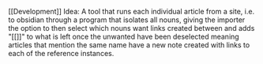 [[Development]]
Idea:
A tool that runs each individual article from a site, i.e. to obsidian through a program that isolates all nouns, giving the importer the option to then select which nouns want links created between and adds "[[]]" to what is left once the unwanted have been deselected meaning articles that mention the same name have a new note created with links to each of the reference instances.